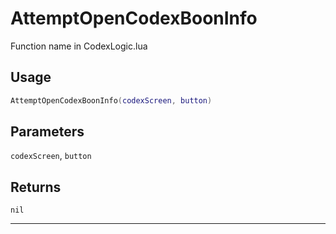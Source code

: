 # AttemptOpenCodexBoonInfo
Function name in CodexLogic.lua
## Usage
```lua
AttemptOpenCodexBoonInfo(codexScreen, button)
```
## Parameters
`codexScreen`, `button`
## Returns
`nil`

---